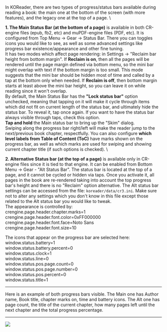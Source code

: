 In KOReader, there are two types of progress/status bars available during reading a book: the main one at the bottom of the screen (with more features), and the legacy one at the top of a page. \


**1. The Main Status Bar (at the bottom of a page)** is available in both CR-engine files (epub, fb2, etc) and muPDF-engine files (PDF, etc). It is configured from Top Menu -> Gear -> Status Bar. There you can toggles icons you would like to see, as well as some advanced settings like progress bar existence/appearance and other fine tuning. \
It has two modes which affect page rendering: in Settings -> "Reclaim bar height from bottom margin". If **Reclaim is on**, then all the pages will be rendered until the page margin defined via bottom menu, so the mini bar might overlap with text if the bottom margin is too small. This mode suggests that the mini bar should be hidden most of time and called by a tap at the bottom only when needed. If **Reclaim is off**, then bottom margin starts at least above the mini bar height, so you can leave it on while reading since it won't overlap. \
By default, the Main Status Bar has the **"Lock status bar"** option unchecked, meaning that tapping on it will make it cycle through items which did not fit on current length of the status bar, and ultimately hide the status bar. To reveal it, tap once again. If you want to have the status bar always visible through taps, check this option. \
**Tap and hold** the Main status bar to bring up the "Skim" dialog. \
Swiping along the progress bar right/left will make the reader jump to the next/previous book chapter, respectfully. You can also configure **which level labels from Table of Content (ToC)** have marks shown on the progress bar, as well as which marks are used for swiping and showing current chapter title (if such options is checked). \

**2. Alternative Status bar (at the top of a page)** is available only in CR-engine files since it is tied to that engine. It can be enabled from Bottom Menu -> Gear - "Alt Status Bar". The status bar is located at the top of a page, and it cannot be cycled or hidden via taps. Once you activate it, all pages in the book are re-rendered taking into account the top progress bar's height and there is no "Reclaim" option alternative. The Alt status bar settings can be accessed from the file: `koreader/data/cr3.ini`.
Make sure not to alter any settings which you don't know in this file except those related to the Alt status bar you would like to tweak. \
The appearance is controlled by: \
crengine.page.header.chapter.marks=1 \
crengine.page.header.font.color=0xFF000000 \
crengine.page.header.font.face=Noto Sans \
crengine.page.header.font.size=10

The icons that appear on the progress bar are selected here: \
window.status.battery=1 \
window.status.battery.percent=0 \
window.status.clock=1 \
window.status.line=0 \
window.status.pos.page.count=0 \
window.status.pos.page.number=0 \
window.status.pos.percent=0 \
window.status.title=1

***

Here is an example of both progress bars visible. The Main one has Author name, Book title, chapter marks on, time and battery icons. The Alt one has page count, the title of the current chapter, how many pages left until the next chapter and the total progress percentage.
***
![](https://i.imgur.com/dMcmNcD.png) 